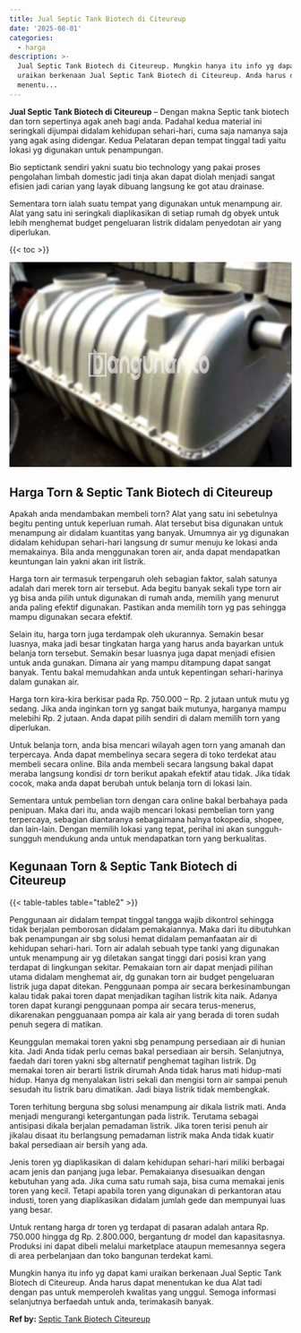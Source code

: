 ```yaml
---
title: Jual Septic Tank Biotech di Citeureup
date: '2025-08-01'
categories:
  - harga
description: >-
  Jual Septic Tank Biotech di Citeureup. Mungkin hanya itu info yg dapat kami
  uraikan berkenaan Jual Septic Tank Biotech di Citeureup. Anda harus dapat
  menentu...
---
```


**Jual Septic Tank Biotech di Citeureup** – Dengan makna Septic tank biotech dan torn sepertinya agak aneh bagi anda. Padahal kedua material ini seringkali dijumpai didalam kehidupan sehari-hari, cuma saja namanya saja yang agak asing didengar. Kedua Pelataran depan tempat tinggal tadi yaitu lokasi yg digunakan untuk penampungan.

Bio septictank sendiri yakni suatu bio technology yang pakai proses pengolahan limbah domestic jadi tinja akan dapat diolah menjadi sangat efisien jadi carian yang layak dibuang langsung ke got atau drainase.

Sementara torn ialah suatu tempat yang digunakan untuk menampung air. Alat yang satu ini seringkali diaplikasikan di setiap rumah dg obyek untuk lebih menghemat budget pengeluaran listrik didalam penyedotan air yang diperlukan.

{{< toc >}}

![Jual Septic Tank Biotech di Citeureup](/images/jual-bio-septictank-10.png)

## Harga Torn & Septic Tank Biotech di Citeureup

Apakah anda mendambakan membeli torn? Alat yang satu ini sebetulnya begitu penting untuk keperluan rumah. Alat tersebut bisa digunakan untuk menampung air didalam kuantitas yang banyak. Umumnya air yg digunakan didalam kehidupan sehari-hari langsung dr sumur menuju ke lokasi anda memakainya. Bila anda menggunakan toren air, anda dapat mendapatkan keuntungan lain yakni akan irit listrik.

Harga torn air termasuk terpengaruh oleh sebagian faktor, salah satunya adalah dari merek torn air tersebut. Ada begitu banyak sekali type torn air yg bisa anda pilih untuk digunakan di rumah anda, memilih yang menurut anda paling efektif digunakan. Pastikan anda memilih torn yg pas sehingga mampu digunakan secara efektif.

Selain itu, harga torn juga terdampak oleh ukurannya. Semakin besar luasnya, maka jadi besar tingkatan harga yang harus anda bayarkan untuk belanja torn tersebut. Semakin besar luasnya juga dapat menjadi efisien untuk anda gunakan. Dimana air yang mampu ditampung dapat sangat banyak. Tentu bakal memudahkan anda untuk kepentingan sehari-harinya dalam gunakan air.

Harga torn kira-kira berkisar pada Rp. 750.000 – Rp. 2 jutaan untuk mutu yg sedang. Jika anda inginkan torn yg sangat baik mutunya, harganya mampu melebihi Rp. 2 jutaan. Anda dapat pilih sendiri di dalam memilih torn yang diperlukan.

Untuk belanja torn, anda bisa mencari wilayah agen torn yang amanah dan terpercaya. Anda dapat membelinya secara segera di toko terdekat atau membeli secara online. Bila anda membeli secara langsung bakal dapat meraba langsung kondisi dr torn berikut apakah efektif atau tidak. Jika tidak cocok, maka anda dapat berubah untuk belanja torn di lokasi lain.

Sementara untuk pembelian torn dengan cara online bakal berbahaya pada penipuan. Maka dari itu, anda wajib mencari lokasi pembelian torn yang terpercaya, sebagian diantaranya sebagaimana halnya tokopedia, shopee, dan lain-lain. Dengan memilih lokasi yang tepat, perihal ini akan sungguh-sungguh mendukung anda untuk mendapatkan torn yang berkualitas.

## Kegunaan Torn & Septic Tank Biotech di Citeureup

{{< table-tables table="table2" >}}

Penggunaan air didalam tempat tinggal tangga wajib dikontrol sehingga tidak berjalan pemborosan didalam pemakaiannya. Maka dari itu dibutuhkan bak penampungan air sbg solusi hemat didalam pemanfaatan air di kehidupan sehari-hari. Torn air adalah sebuah type tanki yang digunakan untuk menampung air yg diletakan sangat tinggi dari posisi kran yang terdapat di lingkungan sekitar. Pemakaian torn air dapat menjadi pilihan utama didalam menghemat air, dg gunakan torn air budget pengeluaran listrik juga dapat ditekan. Penggunaan pompa air secara berkesinambungan kalau tidak pakai toren dapat menjadikan tagihan listrik kita naik. Adanya toren dapat kurangi penggunaan pompa air secara terus-menerus, dikarenakan pengguanaan pompa air kala air yang berada di toren sudah penuh segera di matikan.

Keunggulan memakai toren yakni sbg penampung persediaan air di hunian kita. Jadi Anda tidak perlu cemas bakal persediaan air bersih. Selanjutnya, faedah dari toren yakni sbg alternatif penghemat tagihan listrik. Dg memakai toren air berarti listrik dirumah Anda tidak harus mati hidup-mati hidup. Hanya dg menyalakan listri sekali dan mengisi torn air sampai penuh sesudah itu listrik baru dimatikan. Jadi biaya listrik tidak membengkak.

Toren terhitung berguna sbg solusi menampung air dikala listrik mati. Anda menjadi mengurangi ketergantungan pada listrik. Terutama sebagai antisipasi dikala berjalan pemadaman listrik. Jika toren terisi penuh air jikalau disaat itu berlangsung pemadaman listrik maka Anda tidak kuatir bakal persediaan air bersih yang ada.

Jenis toren yg diaplikasikan di dalam kehidupan sehari-hari miliki berbagai acam jenis dan panjang juga lebar. Pemakaianya disesuaikan dengan kebutuhan yang ada. Jika cuma satu rumah saja, bisa cuma memakai jenis toren yang kecil. Tetapi apabila toren yang digunakan di perkantoran atau industi, toren yang diaplikasikan didalam jumlah gede dan mempunyai luas yang besar.

Untuk rentang harga dr toren yg terdapat di pasaran adalah antara Rp. 750.000 hingga dg Rp. 2.800.000, bergantung dr model dan kapasitasnya. Produksi ini dapat dibeli melalui marketplace ataupun memesannya segera di area perbelanjaan dan toko bangunan terdekat kami.

Mungkin hanya itu info yg dapat kami uraikan berkenaan Jual Septic Tank Biotech di Citeureup. Anda harus dapat menentukan ke dua Alat tadi dengan pas untuk memperoleh kwalitas yang unggul. Semoga informasi selanjutnya berfaedah untuk anda, terimakasih banyak.

**Ref by:** [Septic Tank Biotech Citeureup](https://id.wikipedia.org/wiki/Septic)
